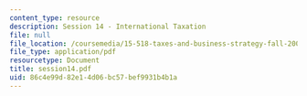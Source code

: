 ```yaml
---
content_type: resource
description: Session 14 - International Taxation
file: null
file_location: /coursemedia/15-518-taxes-and-business-strategy-fall-2002/86c4e99d82e14d06bc57bef9931b4b1a_session14.pdf
file_type: application/pdf
resourcetype: Document
title: session14.pdf
uid: 86c4e99d-82e1-4d06-bc57-bef9931b4b1a
---
```

